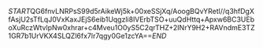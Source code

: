 $START$QG6fnvLNRPsS99d5rAikeWj5k+00xeSSjXq/AoogBQvYRetl//q3hfDgXfAsjU2sTfLqJ0VxKaxJEjS6eib1Uqgzli8lVErbTSO+uuQdHttq+Apxw6BC3UEboXuRczWtvlpNw0xhrar+c4Mveu1O0yS5C2qrTHZ+2INrY9H2+RAVndmE3TZ1GR7b1UrVKX4SLQZl6fx7lr7qgy0Ge1zcYA==$END$